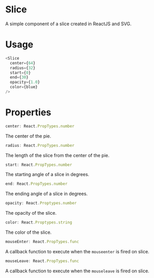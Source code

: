 # Slice
A simple component of a slice created in ReactJS and SVG.

# Usage
```javascript
<Slice
  center={64}
  radius={32}
  start={0}
  end={30}
  opacity={1.0}
  color={blue}
/>
```

# Properties

```javascript
center: React.PropTypes.number
```

The center of the pie.

```javascript
radius: React.PropTypes.number
```

The length of the slice from the center of the pie.

```javascript
start: React.PropTypes.number
```

The starting angle of a slice in degrees.

```javascript
end: React.PropTypes.number
```

The ending angle of a slice in degrees.

```javascript
opacity: React.Proptypes.number
```

The opacity of the slice.

```javascript
color: React.Proptypes.string
```

The color of the slice.

```javascript
mouseEnter: React.PropTypes.func
```

A callback function to execute when the ```mouseenter``` is fired on slice.

```javascript
mouseLeave: React.PropTypes.func
```

A callback function to execute when the ```mouseleave``` is fired on slice.
